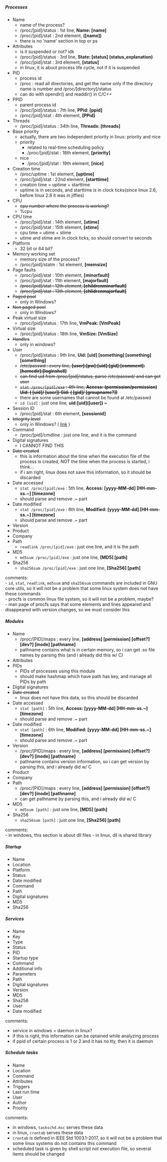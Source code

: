 ##### Processes
- Name
    - name of the process?
    - /proc/[pid]/status : 1st line, **Name: [name]**
    - /proc/[pid]/stat : 2nd element, **([name])**
    - there is no 'name' section in top or ps
- Attributes
    - is it suspended or not? idk
    - /proc/[pid]/status : 3rd line, **State: [status] (status\_explanation)**
    - /proc/[pid]/stat : 3rd element, **[status]**
    - in linux, it is about process life cycle, not if it is suspended
- PID
    - process id
    - /proc : read all directories, and get the name only if the directory name is number and /proc/[directory]/status
    - can do with opendir() and readdir() in C/C++
- PPID
    - parent process id
    - /proc/[pid]/status : 7th line, **PPid: [ppid]**
    - /proc/[pid]/stat : 4th element, **[PPid]**
- Threads
    - /proc/[pid]/status : 34th line, **Threads: [threads]**
- Base priority
    - actually, there are two independent priority in linux: priority and nice
    - priority
        - related to real-time scheduling policy
        - /proc/[pid]/stat : 18th element, **[priority]**
    - nice
        - /proc/[pid]/stat : 19th element, **[nice]**
- Creation time
    - /proc/uptime : 1st element, **[uptime]**
    - /proc/[pid]/stat : 22nd element, **[starttime]**
    - creation time = uptime + starttime
    - uptime is in seconds, and starttime is in clock ticks(since linux 2.6, before linux 2.6 it was in jiffies)
- CPU
    - ~~cpu number where the process is working?~~
    - %cpu
- CPU time
    - /proc/[pid]/stat : 14th element, **[utime]**
    - /proc/[pid]/stat : 15th element, **[stime]**
    - cpu time = utime + stime
    - utime and stime are in clock ticks, so should convert to seconds
- Platform
    - 32 bit or 64 bit?
- Memory working set
    - memory size of the process?
    - /proc/[pid]/statm : 1st element, **[memsize]**
- Page faults
    - /proc/[pid]/stat : 10th element, **[minorfault]**
    - /proc/[pid]/stat : 11th element, **[majorfault]**
    - ~~/proc/[pid]/stat : 12th element, **[childrenminorfault]**~~
    - ~~/proc/[pid]/stat : 13th element, **[chlidrenmajorfault]**~~
- ~~Paged pool~~
    - only in Windows?
- ~~Non paged pool~~
    - only in Windows?
- Peak virtual size
    - /proc/[pid]/status : 17th line, **VmPeak: [VmPeak]**
- Virtual size
    - /proc/[pid]/status : 18th line, **VmSize: [VmSize]**
- ~~Handles~~
    - only in windows?
- User
    - /proc/[pid]/status : 9th line, **Uid: [uid] [something] [something] [something]**
    - ~~/etc/passwd : every line, **[user]:[pw]:[uid]:[gid]:[comment]:[homedir]:[loginshell]**~~
    - ~~can find uid from /proc/[pid]/status, parse /etc/passwd/ and can get user~~
    - ~~`stat /proc/[pid]/exe` : 4th line, **Access: (permission/permission) Uid: ( [uid]/ [user]) Gid: ( [gid]/ [groupname?])**~~
    - there are some usernames that cannot be found at /etc/passwd
    - `id [uid]` : just one line, **uid:[uid]\([user]) ~**
- Session ID
    - /proc/[pid]/stat : 6th element, **[sessionid]**
- ~~Integrity level~~
    - only in Windows? ( [link](https://en.wikipedia.org/wiki/Mandatory_Integrity_Control) )
- Command
    - /proc/[pid]/cmdline : just one line, and it is the command
- Digital signatures
    - I CANNOT FIND THIS
- ~~Date created~~
    - this is information about the time when the execution file of the process is created, NOT the time when the process is started, i think...
    - if i am right, linux does not save this information, so it should be discarded
- Date accessed
    - `stat /proc/[pid]/exe` : 5th line, **Access: [yyyy-MM-dd] [HH-mm-ss.~] [timezone]**
    - should parse and remove .~ part
- Date modified
    - `stat /proc/[pid]/exe` : 6th line, **Modified: [yyyy-MM-dd] [HH-mm-ss.~] [timezone]**
    - should parse and remove .~ part
- Version
- Product
- Company
- Path
    - `readlink /proc/[pid]/exe` : just one line, and it is the path
- MD5
    - `md5sum /proc/[pid]/exe` : just one line, **[MD5] [path]** 
- Sha256
    - `sha256sum /proc/[pid]/exe` : just one line, **[Sha256] [path]**

comments:  
    - `id`, `stat`, `readlink`, `md5sum` and `sha256sum` commands are included in GNU core utils, so it will not be a problem that some linux system does not have these commands  
    - procfs is common linux file system, so it will not be a problem, maybe?  
    - man page of procfs says that some elements and lines appeared and disappeared with version changes, so we must consider this  


##### Modules
- Name
    - /proc/[PID]/maps : every line, **[address] [permission] [offset?] [dev?] [inode] [pathname]**
    - pathname contains what is in certain memory, so i can get .so file names by parsing this (and i already did this w/ C)
- Attributes
- PIDs
    - PIDs of processes using this module
    - should make hashmap which have path has key, and manage all PIDs by path
- Digital signatures
- ~~Date created~~
    - linux does not have this data, so this should be discarded
- Date accessed
    - `stat [path]` : 5th line, **Access: [yyyy-MM-dd] [HH-mm-ss.~] [timezone]**
    - should parse and remove .~ part
- Date modified
    - `stat [path]` : 6th line, **Modified: [yyyy-MM-dd] [HH-mm-ss.~] [timezone]**
    - should parse and remove .~ part
- Version
    - /proc/[PID]/maps : every line, **[address] [permission] [offset?] [dev?] [inode] [pathname]**
    - pathname contains version information, so i can get version by parsing this, and i already did w/ C
- Product
- Company
- Path
    - /proc/[PID]/maps : every line, **[address] [permission] [offset?] [dev?] [inode] [pathname]**
    - can get pathname by parsing this, and i already did w/ C
- MD5
    - `md5sum [path]` : just one line, **[MD5] [path]**
- Sha256
    - `sha256sum [path]` : just one line, **[Sha256] [path]**

comments:  
    - in windows, this section is about dll files
    - in linux, dll is shared library


##### Startup
- Name
- Location
- Platform
- Status
- Date modified
- Command
- Path
- Digital signatures
- MD5
- Sha256


##### Services
- Name
- Key
- Type
- Status
- PID
- Startup type
- Command
- Additional info
- Parameters
- Path
- Digital signatures
- Version
- MD5
- Sha256
- User
- Date modified

comments:  
- service in windows = daemon in linux?  
- if this is right, this information can be optained while analyzing process  
- if ppid of certain process is 1 or 2 and it has no tty, then it is daemon


##### Schedule tasks
- Name
- Location
- Command
- Attributes
- Triggers
- Last run time
- User
- Author
- Priority

comments:  
- in windows, `taskschd.msc` serves these data  
- in linux, `crontab` serves these data  
- `crontab` is defined in IEEE Std 1003.1-2017, so it will not be a problem that some linux systems do not contains this command  
- scheduled task is given by shell script not execution file, so several items should be changed
